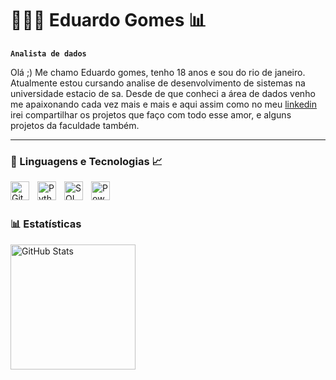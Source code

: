 # 🧑🏾‍💻 Eduardo Gomes 📊

**`Analista de dados`**

Olá ;) Me chamo Eduardo gomes, tenho 18 anos e sou do rio de janeiro.
Atualmente estou cursando analise de desenvolvimento de sistemas na universidade estacio de sa.
Desde de que conheci a área de dados venho me apaixonando cada vez mais e mais e aqui assim como no meu [linkedin](www.linkedin.com/in/eduardo-gomes-de-moura-martins-146b912aa) irei compartilhar os projetos que faço com todo esse amor, e alguns projetos da faculdade também.


---

### 🤖 Linguagens e Tecnologias 📈
           


<img 
    align="left" 
    alt="Git" 
    title="Git"
    width="30px" 
    style="padding-right: 10px;" 
    src="https://cdn.jsdelivr.net/gh/devicons/devicon@latest/icons/git/git-original.svg" 
/>
<img 
    align="left" 
    alt="Python" 
    title="Python"
    width="30px" 
    style="padding-right: 10px;" 
    src="https://cdn.jsdelivr.net/gh/devicons/devicon@latest/icons/python/python-original.svg" 
/>

 <img 
     align="left" 
    alt="SQL" 
    title="SQL"
    width="30px" 
    style="padding-right: 10px;" 
    src="https://cdn.jsdelivr.net/gh/devicons/devicon@latest/icons/azuresqldatabase/azuresqldatabase-original.svg"
/>
    <img align="left" 
    alt="Power bi" 
    title="Power bi"
    width="30px" 
    style="padding-right: 10px;" 
      src= "https://cdn.jsdelivr.net/gh/devicons/devicon@latest/icons/pytest/pytest-original.svg"
      />
<br/>
<br/>

### 📊 Estatísticas


<img 
      align="left" 
      alt="GitHub Stats" 
      height="200" 
      src="https://github-readme-stats.vercel.app/api/top-langs/?username=ODRAUDEg&theme=tokyonight&layout=compact&custom_title=Tecnologias&langs_count=9" 
  />

</p>
